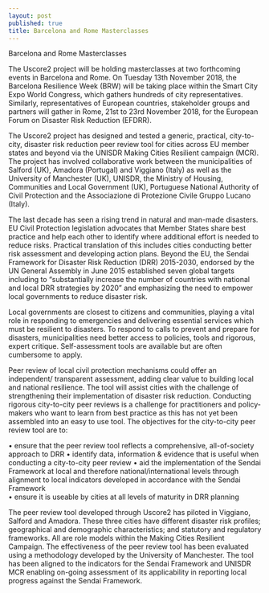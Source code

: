 ```yaml
---
layout: post
published: true
title: Barcelona and Rome Masterclasses
---
```

Barcelona and Rome Masterclasses

The Uscore2 project will be holding masterclasses at two forthcoming events in Barcelona and Rome. On Tuesday 13th November 2018, the Barcelona Resilience Week (BRW) will be taking place within the Smart City Expo World Congress, which gathers hundreds of city representatives. Similarly, representatives of European countries, stakeholder groups and partners will gather in Rome, 21st to 23rd November 2018, for the European Forum on Disaster Risk Reduction (EFDRR).

The Uscore2 project has designed and tested a generic, practical, city-to-city, disaster risk reduction peer review tool for cities across EU member states and beyond via the UNISDR Making Cities Resilient campaign (MCR). The project has involved collaborative work between the municipalities of Salford (UK), Amadora (Portugal) and Viggiano (Italy) as well as the University of Manchester (UK), UNISDR, the Ministry of Housing, Communities and Local Government (UK), Portuguese National Authority of Civil Protection and the Associazione di Protezione Civile Gruppo Lucano (Italy).

The last decade has seen a rising trend in natural and man-made disasters. EU Civil Protection legislation advocates that Member States share best practice and help each other to identify where additional effort is needed to reduce risks. Practical translation of this includes cities conducting better risk assessment and developing action plans. Beyond the EU, the Sendai Framework for Disaster Risk Reduction (DRR) 2015-2030, endorsed by the UN General Assembly in June 2015 established seven global targets including  to “substantially increase the number of countries with national and local DRR strategies by 2020” and emphasizing the need to empower local governments to reduce disaster risk.

Local governments are closest to citizens and communities, playing a vital role in responding to emergencies and delivering essential services which must be resilient to disasters. To respond to calls to prevent and prepare for disasters, municipalities need better access to policies, tools and rigorous, expert critique. Self-assessment tools are available but are often cumbersome to apply. 

Peer review of local civil protection mechanisms could offer an independent/ transparent assessment, adding clear value to building local and national resilience. The tool will assist cities with the challenge of strengthening their implementation of disaster risk reduction. Conducting rigorous city-to-city peer reviews is a challenge for practitioners and policy-makers who want to learn from best practice as this has not yet been assembled into an easy to use tool.
The objectives for the city-to-city peer review tool are to: 

•	ensure that the peer review tool reflects a comprehensive, all-of-society approach to DRR 
•	identify data, information & evidence that is useful when conducting a city-to-city peer review
•	aid the implementation of the Sendai Framework at local and therefore national/international levels 		through alignment to local indicators developed in accordance with the Sendai Framework  
•	ensure it is useable by cities at all levels of maturity in DRR planning

The peer review tool developed through Uscore2 has piloted in Viggiano, Salford and Amadora. These three cities have different disaster risk profiles; geographical and demographic characteristics; and statutory and regulatory frameworks. All are role models within the Making Cities Resilient Campaign. The effectiveness of the peer review tool has been evaluated using a methodology developed by the University of Manchester. The tool has been aligned to the indicators for the Sendai Framework and UNISDR MCR enabling on-going assessment of its applicability in reporting local progress against the Sendai Framework.
